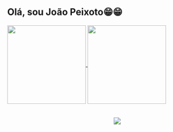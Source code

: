 ## Olá, sou João Peixoto😁😁

<div>
  <a href="https://github.com/JaoVitorPeixoto/JaoVitorPeixoto">
    <img height="180em" align="center" src="https://github-readme-stats.vercel.app/api/?username=JaoVitorPeixoto&include_all_commits=true&count_private=true&show_icons=true&locale=pt-br&theme=radical" />
    <img height="180em" align="center" src="https://github-readme-stats.vercel.app/api/top-langs/?username=JaoVitorPeixoto&layout=compact&locale=pt-br&theme=radical" />
  </a>
</div>

<br/>

<div style="display:inline_block">
  <p align="center">
    <a href="https://skillicons.dev">
      <img src="https://skillicons.dev/icons?i=git,dotnet,cs,java,php,py,mysql,sqlite,js,html,css," />
    </a>
  </p>
</div>
